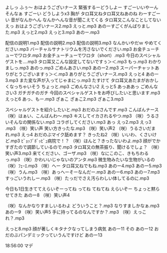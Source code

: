 よしっ
ふぅ～
おはようございナース
緊張するーどうしよー
すごーいいやーん
そんなぁ
すごーい
どうしようx3
胸が
タロ耳又ねタロ耳又ねあのね
わーすごーい
音がなんかへん
なんかへんな音が聞こえてくる
タロ耳又こんなことしてない
えっ
おはようございナース2.mp3
えっと.mp3
あのーすごくがんばりました.mp3
えっと2.mp3
えっと3.mp3
あのー.mp3

配信の説明1.mp3
配信の説明2.mp3
配信の説明3.mp3
なんかいやだｗ
やめてください.mp3
バーチャルサナトリウムを汚さないでください.mp3
お金チューチューでワロタ.mp3
お金チューチューでワロタ（short）.mp3
今日のスペシャルゲストを….mp3
タロ耳又こんな設定してないですぅ＞＜.mp3
もっ.mp3
わかりましっ.mp3
あのっ.mp3
ごめんあさい.mp3
あのー2.mp3
スーパーチャットありがとうございますぅ＞＜.mp3
ありがとうございナース.mp3
えっと4
あのー3.mp3
また変な声が入ってじゃまにっ.mp3
たすけて
タロ耳又あたまがおかしくなっちゃいそう
ちょっと.mp3
ごめんなさい2
えっと5
あっああっ
ごめんなさい3
ガチガチのガチ
今回のスペシャルゲストをお呼びしたいと思います.mp3
えっと6
あっ、もー.mp3
ざぁこ
ざぁこ2.mp3
ざぁこ3.mp3

スペシャルゲストを紹介したいと.mp3
おだのぶさんです.mp3
こんばんナース
（咲）はぁい、こんばんわ～.mp3
キスしてイカされるやつ.mp3
（咲）うるさいそんなの関係ない.mp3
コラボしてください.mp3
あっ
えっ2.mp3
えっ3 .mp3
（咲）笑い声
笑い方きったな.mp3
（咲）笑い声2
（咲）うるさいだまれ.mp3 
えっ4
おだのぶマイク舐めます？
きったね2
（咲）いいわ、くさいけど.mp3
ﾋﾞｮｯﾌﾞﾎﾞｯﾋﾞｭ病院で！？
（咲）ほんと？きったないわよ.mp3
顔がでかすぎたので調節しているので.mp3
タロ耳又の無茶振り、聞けるでしょ？
（咲）笑い声3.mp3
来てください、ゴーザ.mp3
（咲）なにこのこ、きもちわるっ.mp3
（咲）かわいいじゃないのアンタ.mp3
微生物みたいな生物がいるの
（咲）ﾌｪｰｴ.mp3
（咲）へー
タロ耳又ねでもね.mp3
あのー4.mp3
あのー5.mp3
（咲）うん.mp3
（咲）あっへーそーなんだー.mp3
あのー6.mp3
あのー7.mp3
すっごいうれしー.mp3
（咲）たっだでさえ汚らわしい体してるのに.mp3

<!-- ゴーザくんの件、なにも切り抜けそうなものなかった -->

<!-- ねこちゃんせんせえ -->
今日も1日生きててえらいぞーってね
ってね
てねてね
えらいぞー
ちょっと黙らせてきた
あのー8
（咲）笑い声4

（咲）なんかなりすましいるわよ
どういうこと？.mp3
なりすましかなぁ.mp3
あのー9
（咲）笑い声5
手に持ってるのなんですか？.mp3
（咲）えっこれ？.mp3

えっと8.mp3
顔が著しくキタナクなってしまう病気
あのー11
その
あのー12
おだのぶパンデミックっていうんですけど
あのー13

18:56:00 マデ